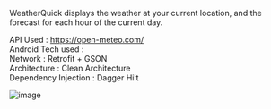 WeatherQuick displays the weather at your current location, and the forecast for each hour of the current day.

API Used : https://open-meteo.com/ \
Android Tech used : \
Network : Retrofit + GSON \
Architecture : Clean Architecture \
Dependency Injection : Dagger Hilt 


![image](https://github.com/VaishnaviSrivastavaCodes/WeatherQuick/assets/72790971/d41c5d19-9b7d-4cf5-8121-f47c496d743e)


